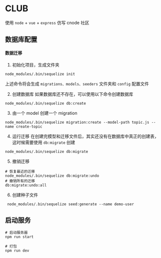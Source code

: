# CLUB
使用 `node` + `vue` + `express` 仿写 cnode 社区

## 数据库配置
#### 数据迁移
1. 初始化项目，生成文件夹
``` shell
node_modules/.bin/sequelize init
```
上述命令将会生成 `migrations、models、seeders` 文件夹和 `config` 配置文件

2. 创建数据库
如果数据库还不存在，可以使用以下命令创建数据库
``` shell
node_modules/.bin/sequelize db:create
```

3. 由一个 model 创建一个 migration
``` shell
node_modules/.bin/sequelize migration:create --model-path topic.js --name create-topic
```

4. 运行迁移
在创建完模型和迁移文件后，其实还没有在数据库中真正的创建表，这时候需要使用 `db:migrate` 创建
``` shell
node_modules/.bin/sequelize db:migrate
```

5. 撤销迁移
``` shell
# 恢复最近的迁移
node_modules/.bin/sequelize db:migrate:undo
# 撤销所有的迁移
db:migrate:undo:all

```
6. 创建种子文件
``` shell
 node_modules/.bin/sequelize seed:generate --name demo-user
```
## 启动服务
``` shell
# 启动服务器
npm run start

# 打包
npm run dev

```

